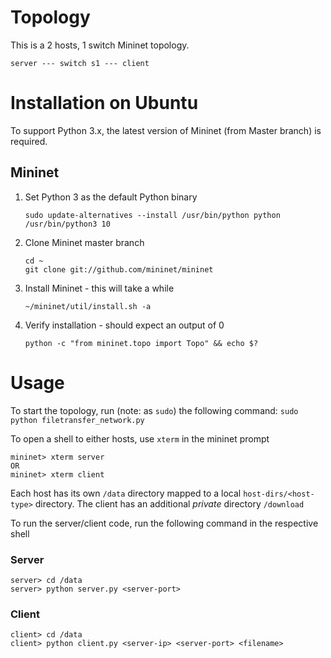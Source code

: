 # Topology
This is a 2 hosts, 1 switch Mininet topology.

    server --- switch s1 --- client

# Installation on Ubuntu
To support Python 3.x, the latest version of Mininet (from Master branch) is required.

## Mininet
1. Set Python 3 as the default Python binary

    ```
    sudo update-alternatives --install /usr/bin/python python /usr/bin/python3 10
    ```

1. Clone Mininet master branch

    ```
    cd ~
    git clone git://github.com/mininet/mininet
    ```

1. Install Mininet - this will take a while

    ```
    ~/mininet/util/install.sh -a
    ```

1. Verify installation - should expect an output of 0 

    ```
    python -c "from mininet.topo import Topo" && echo $?
    ```

# Usage
To start the topology, run (note: as `sudo`) the following command:
`sudo python filetransfer_network.py`

To open a shell to either hosts, use `xterm` in the mininet prompt
```
mininet> xterm server
OR
mininet> xterm client
```

Each host has its own `/data` directory mapped to a local `host-dirs/<host-type>` directory. The client has an additional *private* directory `/download`

To run the server/client code, run the following command in the respective shell
### Server
```
server> cd /data
server> python server.py <server-port>
```

### Client
```
client> cd /data
client> python client.py <server-ip> <server-port> <filename>
```